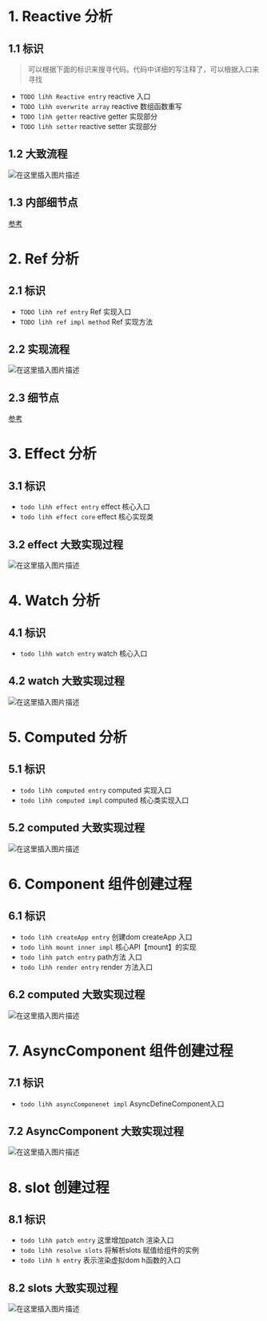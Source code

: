 # 1. Reactive 分析

## 1.1 标识

> 可以根据下面的标识来搜寻代码。代码中详细的写注释了，可以根据入口来寻找

- `TODO lihh Reactive entry` reactive 入口
- `TODO lihh overwrite array` reactive 数组函数重写
- `TODO lihh getter` reactive getter 实现部分
- `TODO lihh setter` reactive setter 实现部分

## 1.2 大致流程

![在这里插入图片描述](https://img-blog.csdnimg.cn/3e7f2921d5cd48b1bec7622b64e55d96.png)

## 1.3 内部细节点
[参考](./README.reactive.details.md)

# 2. Ref 分析

## 2.1 标识

- `TODO lihh ref entry` Ref 实现入口
- `TODO lihh ref impl method` Ref 实现方法

## 2.2 实现流程

![在这里插入图片描述](https://img-blog.csdnimg.cn/a1848b91367a464ab017ef9666460cc2.png#pic_center)

## 2.3 细节点
[参考](./README.ref.details.md)

# 3. Effect 分析

## 3.1 标识

- `todo lihh effect entry` effect 核心入口
- `todo lihh effect core` effect 核心实现类

## 3.2 effect 大致实现过程

![在这里插入图片描述](https://img-blog.csdnimg.cn/9120fe681cd846659877a34de60e82f1.png#pic_center)

# 4. Watch 分析

## 4.1 标识

- `todo lihh watch entry` watch 核心入口

## 4.2 watch 大致实现过程

![在这里插入图片描述](https://img-blog.csdnimg.cn/306c8ddb226c4a6d98b9f75c6f401734.png#pic_center)

# 5. Computed 分析

## 5.1 标识

- `todo lihh computed entry` computed 实现入口
- `todo lihh computed impl` computed 核心类实现入口

## 5.2 computed 大致实现过程

![在这里插入图片描述](https://img-blog.csdnimg.cn/f3003bef58e440008461977aa35f0936.png#pic_center)

# 6. Component 组件创建过程

## 6.1 标识

- `todo lihh createApp entry` 创建dom createApp 入口
- `todo lihh mount inner impl` 核心API【mount】的实现
- `todo lihh patch entry` path方法 入口
- `todo lihh render entry` render 方法入口

## 6.2 computed 大致实现过程

![在这里插入图片描述](https://img-blog.csdnimg.cn/76251d6c43294c55be8fe0a0c7a4d720.png#pic_center)

# 7. AsyncComponent 组件创建过程

## 7.1 标识

- `todo lihh asyncComponenet impl` AsyncDefineComponent入口

## 7.2 AsyncComponent 大致实现过程

![在这里插入图片描述](https://img-blog.csdnimg.cn/2e65c84dd1ca4ef2b2c0f2f1b4d7dffc.png#pic_center)

# 8. slot 创建过程

## 8.1 标识

- `todo lihh patch entry` 这里增加patch 渲染入口
- `todo lihh resolve slots` 将解析slots 赋值给组件的实例
- `todo lihh h entry` 表示渲染虚拟dom h函数的入口

## 8.2 slots 大致实现过程

![在这里插入图片描述](https://img-blog.csdnimg.cn/85e1758a6fed47e888c1a4685212b47c.png#pic_center)
